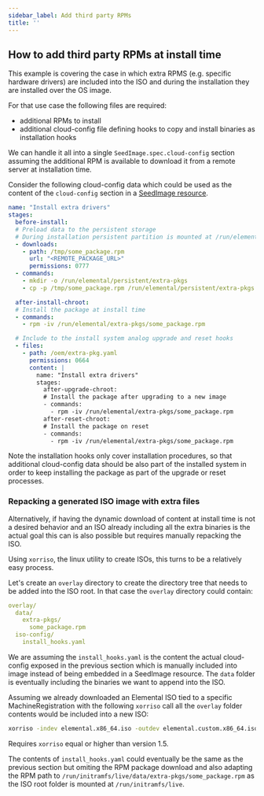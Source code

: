 ```yaml
---
sidebar_label: Add third party RPMs
title: ''
---
```


<head>
  <link rel="canonical" href="https://elemental.docs.rancher.com/custom-install/extra-rpms"/>
</head>

## How to add third party RPMs at install time

This example is covering the case in which extra RPMS (e.g. specific hardware drivers) are included
into the ISO and during the installation they are installed over the OS image.

For that use case the following files are required:

* additional RPMs to install
* additional cloud-config file defining hooks to copy and install binaries as installation hooks

We can handle it all into a single `SeedImage.spec.cloud-config` section assuming the additional
RPM is available to download it from a remote server at installation time.

Consider the following cloud-config data which could be used as the content of the `cloud-config`
section in a [SeedImage resource](seedimage-reference.md#seedimagespec-reference).

```yaml showLineNumbers
name: "Install extra drivers"
stages:
  before-install:
  # Preload data to the persistent storage
  # During installation persistent partition is mounted at /run/elemental/persistent
  - downloads:
    - path: /tmp/some_package.rpm
      url: "<REMOTE_PACKAGE_URL>"
      permissions: 0777
  - commands:
    - mkdir -o /run/elemental/persistent/extra-pkgs
    - cp -p /tmp/some_package.rpm /run/elemental/persistent/extra-pkgs

  after-install-chroot:
  # Install the package at install time
  - commands:
    - rpm -iv /run/elemental/extra-pkgs/some_package.rpm

  # Include to the install system analog upgrade and reset hooks
  - files:
    - path: /oem/extra-pkg.yaml
      permissions: 0664
      content: |
        name: "Install extra drivers"
        stages:
          after-upgrade-chroot:
          # Install the package after upgrading to a new image
          - commands:
            - rpm -iv /run/elemental/extra-pkgs/some_package.rpm
          after-reset-chroot:
          # Install the package on reset
          - commands:
            - rpm -iv /run/elemental/extra-pkgs/some_package.rpm
```

Note the installation hooks only cover installation procedures, so that additional cloud-config data should
be also part of the installed system in order to keep installing the package as part of the upgrade or reset
processes.

### Repacking a generated ISO image with extra files

Alternatively, if having the dynamic download of content at install time is not a desired behavior
and an ISO already including all the extra binaries is the actual goal this can is also possible
but requires manually repacking the ISO.

Using `xorriso`, the linux utility to create ISOs, this turns to be a relatively easy process.

Let's create an `overlay` directory to create the directory tree that needs to be
added into the ISO root. In that case the `overlay` directory could contain:

```yaml showLineNumbers
overlay/
  data/
    extra-pkgs/
      some_package.rpm
  iso-config/
    install_hooks.yaml
```

We are assuming the `install_hooks.yaml` is the content the actual cloud-config exposed in the previous
section which is manually included into image instead of being embedded in a SeedImage resource. The `data` folder is eventually including the binaries we want to append into the ISO.

Assuming we already downloaded an Elemental ISO tied to a specific MachineRegistration with the following
`xorriso` call all the `overlay` folder contents would be included into a new ISO:

```bash
xorriso -indev elemental.x86_64.iso -outdev elemental.custom.x86_64.iso -map overlay / -boot_image any replay
```

Requires `xorriso` equal or higher than version 1.5.

The contents of `install_hooks.yaml` could eventually be the same as the previous section but omiting the RPM
package download and also adapting the RPM path to `/run/initramfs/live/data/extra-pkgs/some_package.rpm` as
the ISO root folder is mounted at `/run/initramfs/live`.
